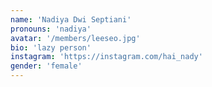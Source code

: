 ```yaml
---
name: 'Nadiya Dwi Septiani'
pronouns: 'nadiya'
avatar: '/members/leeseo.jpg'
bio: 'lazy person'
instagram: 'https://instagram.com/hai_nady'
gender: 'female'
---
```

